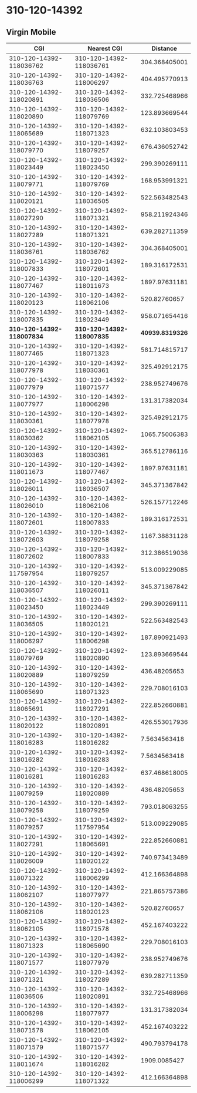 # 310-120-14392
## Virgin Mobile


| CGI | Nearest CGI | Distance |
|-----|-------------|----------|
| 310-120-14392-118036762 | 310-120-14392-118036761 | 304.368405001 |
| 310-120-14392-118036763 | 310-120-14392-118006297 | 404.495770913 |
| 310-120-14392-118020891 | 310-120-14392-118036506 | 332.725468966 |
| 310-120-14392-118020890 | 310-120-14392-118079769 | 123.893669544 |
| 310-120-14392-118065689 | 310-120-14392-118071323 | 632.103803453 |
| 310-120-14392-118079770 | 310-120-14392-118079257 | 676.436052742 |
| 310-120-14392-118023449 | 310-120-14392-118023450 | 299.390269111 |
| 310-120-14392-118079771 | 310-120-14392-118079769 | 168.953991321 |
| 310-120-14392-118020121 | 310-120-14392-118036505 | 522.563482543 |
| 310-120-14392-118027290 | 310-120-14392-118071321 | 958.211924346 |
| 310-120-14392-118027289 | 310-120-14392-118071321 | 639.282711359 |
| 310-120-14392-118036761 | 310-120-14392-118036762 | 304.368405001 |
| 310-120-14392-118007833 | 310-120-14392-118072601 | 189.316172531 |
| 310-120-14392-118077467 | 310-120-14392-118011673 | 1897.97631181 |
| 310-120-14392-118020123 | 310-120-14392-118062106 | 520.82760657 |
| 310-120-14392-118007835 | 310-120-14392-118023449 | 958.071654416 |
| **310-120-14392-118007834** | **310-120-14392-118007835** | **40939.8319326** |
| 310-120-14392-118077465 | 310-120-14392-118071323 | 581.714815717 |
| 310-120-14392-118077978 | 310-120-14392-118030361 | 325.492912175 |
| 310-120-14392-118077979 | 310-120-14392-118071577 | 238.952749676 |
| 310-120-14392-118077977 | 310-120-14392-118006298 | 131.317382034 |
| 310-120-14392-118030361 | 310-120-14392-118077978 | 325.492912175 |
| 310-120-14392-118030362 | 310-120-14392-118062105 | 1065.75006383 |
| 310-120-14392-118030363 | 310-120-14392-118030361 | 365.512786116 |
| 310-120-14392-118011673 | 310-120-14392-118077467 | 1897.97631181 |
| 310-120-14392-118026011 | 310-120-14392-118036507 | 345.371367842 |
| 310-120-14392-118026010 | 310-120-14392-118062106 | 526.157712246 |
| 310-120-14392-118072601 | 310-120-14392-118007833 | 189.316172531 |
| 310-120-14392-118072603 | 310-120-14392-118079258 | 1167.38831128 |
| 310-120-14392-118072602 | 310-120-14392-118007833 | 312.386519036 |
| 310-120-14392-117597954 | 310-120-14392-118079257 | 513.009229085 |
| 310-120-14392-118036507 | 310-120-14392-118026011 | 345.371367842 |
| 310-120-14392-118023450 | 310-120-14392-118023449 | 299.390269111 |
| 310-120-14392-118036505 | 310-120-14392-118020121 | 522.563482543 |
| 310-120-14392-118006297 | 310-120-14392-118006298 | 187.890921493 |
| 310-120-14392-118079769 | 310-120-14392-118020890 | 123.893669544 |
| 310-120-14392-118020889 | 310-120-14392-118079259 | 436.48205653 |
| 310-120-14392-118065690 | 310-120-14392-118071323 | 229.708016103 |
| 310-120-14392-118065691 | 310-120-14392-118027291 | 222.852660881 |
| 310-120-14392-118020122 | 310-120-14392-118020891 | 426.553017936 |
| 310-120-14392-118016283 | 310-120-14392-118016282 | 7.5634563418 |
| 310-120-14392-118016282 | 310-120-14392-118016283 | 7.5634563418 |
| 310-120-14392-118016281 | 310-120-14392-118016283 | 637.468618005 |
| 310-120-14392-118079259 | 310-120-14392-118020889 | 436.48205653 |
| 310-120-14392-118079258 | 310-120-14392-118079259 | 793.018063255 |
| 310-120-14392-118079257 | 310-120-14392-117597954 | 513.009229085 |
| 310-120-14392-118027291 | 310-120-14392-118065691 | 222.852660881 |
| 310-120-14392-118026009 | 310-120-14392-118020122 | 740.973413489 |
| 310-120-14392-118071322 | 310-120-14392-118006299 | 412.166364898 |
| 310-120-14392-118062107 | 310-120-14392-118077977 | 221.865757386 |
| 310-120-14392-118062106 | 310-120-14392-118020123 | 520.82760657 |
| 310-120-14392-118062105 | 310-120-14392-118071578 | 452.167403222 |
| 310-120-14392-118071323 | 310-120-14392-118065690 | 229.708016103 |
| 310-120-14392-118071577 | 310-120-14392-118077979 | 238.952749676 |
| 310-120-14392-118071321 | 310-120-14392-118027289 | 639.282711359 |
| 310-120-14392-118036506 | 310-120-14392-118020891 | 332.725468966 |
| 310-120-14392-118006298 | 310-120-14392-118077977 | 131.317382034 |
| 310-120-14392-118071578 | 310-120-14392-118062105 | 452.167403222 |
| 310-120-14392-118071579 | 310-120-14392-118071577 | 490.793794178 |
| 310-120-14392-118011674 | 310-120-14392-118016282 | 1909.0085427 |
| 310-120-14392-118006299 | 310-120-14392-118071322 | 412.166364898 |
